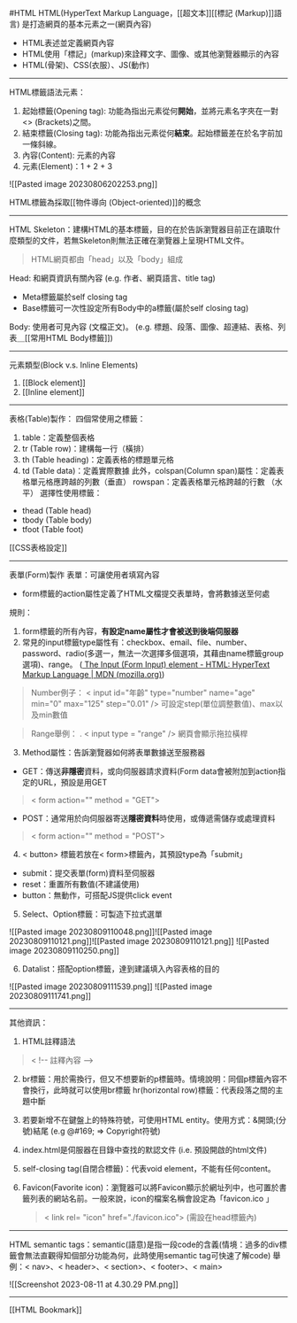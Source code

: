 #HTML 
HTML(HyperText Markup Language，[[超文本]][[標記 (Markup)]]語言) 是打造網頁的基本元素之一(網頁內容)
- HTML表述並定義網頁內容
- HTML使用「標記」(markup)來詮釋文字、圖像、或其他瀏覽器顯示的內容
- HTML(骨架)、CSS(衣服）、JS(動作)

---

HTML標籤語法元素：
1.  起始標籤(Opening tag): 功能為指出元素從何**開始**，並將元素名字夾在一對<> (Brackets)之間。  
2. 結束標籤(Closing tag): 功能為指出元素從何**結束**。起始標籤差在於名字前加一條斜線。
3. 內容(Content): 元素的內容
4. 元素(Element)：1 + 2 + 3

![[Pasted image 20230806202253.png]]

HTML標籤為採取[[物件導向 (Object-oriented)]]的概念

---
HTML Skeleton：建構HTML的基本標籤，目的在於告訴瀏覽器目前正在讀取什麼類型的文件，若無Skeleton則無法正確在瀏覽器上呈現HTML文件。 
> HTML網頁都由「head」以及「body」組成

Head: 和網頁資訊有關內容 (e.g. 作者、網頁語言、title tag)
- Meta標籤屬於self closing tag
- Base標籤可一次性設定所有Body中的a標籤(屬於self closing tag)

Body: 使用者可見內容 (文檔正文)。 (e.g. 標題、段落、圖像、超連結、表格、列表＿[[常用HTML Body標籤]])

---
元素類型(Block v.s. Inline Elements)
1. [[Block element]]
2. [[Inline element]]
---
表格(Table)製作：
四個常使用之標籤：
1. table：定義整個表格
2. tr (Table row)：建構每一行（橫排）
3. th (Table heading)：定義表格的標題單元格
4. td (Table data)：定義實際數據
此外，colspan(Column span)屬性：定義表格單元格應跨越的列數（垂直）
rowspan：定義表格單元格跨越的行數 （水平）
選擇性使用標籤：
- thead (Table head)
- tbody (Table body)
- tfoot (Table foot)

[[CSS表格設定]]
	 
---
表單(Form)製作
表單：可讓使用者填寫內容
- form標籤的action屬性定義了HTML文檔提交表單時，會將數據送至何處

規則：
1. form標籤的所有內容，**有設定name屬性才會被送到後端伺服器**
2. 常見的input標籤type屬性有：checkbox、email、file、number、password、radio(多選一，無法一次選擇多個選項，其藉由name標籤group選項)、range。
([ The Input (Form Input) element - HTML: HyperText Markup Language | MDN (mozilla.org)](https://developer.mozilla.org/en-US/docs/Web/HTML/Element/input))
> Number例子：
> <  input id="年齡" type="number" name="age" min="0" max="125" step="0.01" />
> 可設定step(單位調整數值)、max以及min數值

 
   >    Range舉例：
>. < input type = "range" /> 網頁會顯示拖拉橫桿



3. Method屬性：告訴瀏覽器如何將表單數據送至服務器
- GET：傳送**非隱密**資料，或向伺服器請求資料(Form data會被附加到action指定的URL，預設是用GET
 > < form action=""  method = "GET">
- POST：通常用於向伺服器寄送**隱密資料**時使用，或傳遞需儲存或處理資料
> < form action=""  method = "POST">

4. < button> 標籤若放在< form>標籤內，其預設type為「submit」
 - submit：提交表單(form)資料至伺服器
 - reset：重置所有數值(不建議使用)
 - button：無動作，可搭配JS提供click event
5. Select、Option標籤：可製造下拉式選單

![[Pasted image 20230809110048.png]]![[Pasted image 20230809110121.png]]![[Pasted image 20230809110121.png]]
![[Pasted image 20230809110250.png]]

6. Datalist：搭配option標籤，達到建議填入內容表格的目的

![[Pasted image 20230809111539.png]]
![[Pasted image 20230809111741.png]]

--- 
其他資訊：
1. HTML註釋語法
>  < !-- 註釋內容  -->

2. br標籤：用於需換行，但又不想要新的p標籤時。情境說明：同個p標籤內容不會換行，此時就可以使用br標籤
    hr(horizontal row)標籤：代表段落之間的主題中斷 
    
3.  若要新增不在鍵盤上的特殊符號，可使用HTML entity。使用方式：&開頭;(分號)結尾 (e.g @#169;  => Copyright符號)
4. index.html是伺服器在目錄中查找的默認文件 (i.e. 預設開啟的html文件)
5. self-closing tag(自閉合標籤)：代表void element，不能有任何content。
6. Favicon(Favorite icon)：瀏覽器可以將Favicon顯示於網址列中，也可置於書籤列表的網站名前。一般來說，icon的檔案名稱會設定為「favicon.ico 」
	> < link rel= "icon" href="./favicon.ico"> (需設在head標籤內)

---
HTML semantic tags：semantic(語意)是指一段code的含義(情境：過多的div標籤會無法直觀得知個部分功能為何，此時使用semantic tag可快速了解code)
舉例：< nav>、< header>、< section>、< footer>、< main>

![[Screenshot 2023-08-11 at 4.30.29 PM.png]]

---
[[HTML Bookmark]]